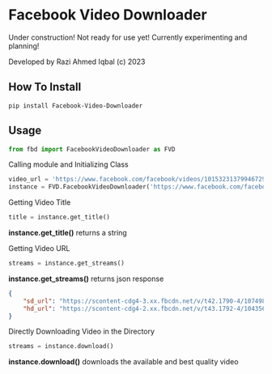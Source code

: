 # Facebook Video Downloader

Under construction! Not ready for use yet! Currently experimenting and planning!

Developed by Razi Ahmed Iqbal (c) 2023

## How To Install
    pip install Facebook-Video-Downloader
## Usage
```python
from fbd import FacebookVideoDownloader as FVD
```
Calling module and Initializing Class
```python
video_url = 'https://www.facebook.com/facebook/videos/10153231379946729/'
instance = FVD.FacebookVideoDownloader('https://www.facebook.com/facebook/videos/10153231379946729/')
```
Getting Video Title
```python
title = instance.get_title()
```
**instance.get_title()** returns a string

Getting Video URL
```python
streams = instance.get_streams()
```
**instance.get_streams()** returns json response 

```json
{
    "sd_url": "https://scontent-cdg4-3.xx.fbcdn.net/v/t42.1790-4/10749875_10153231382106729_1430298193_n.mp4?_nc_cat=111&ccb=1-7&_nc_sid=985c63&efg=eyJ2ZW5jb2RlX3RhZyI6InNkIn0u00253D&_nc_ohc=Vrt1J_cpc68AX86r-bn&_nc_ht=scontent-cdg4-3.xx&oh=00_AfDEV-Td-tKaVdHT7cqC_h0uCQsoLL2SEGa_tu6GjJkVyw&oe=64E2121B",
    "hd_url": "https://scontent-cdg4-2.xx.fbcdn.net/v/t43.1792-4/10435682_10153231382156729_130140491_n.mp4?_nc_cat=103&ccb=1-7&_nc_sid=985c63&efg=eyJ2ZW5jb2RlX3RhZyI6ImhkIn0u00253D&_nc_ohc=ggUWOkt7j8gAX_mEBNj&_nc_ht=scontent-cdg4-2.xx&oh=00_AfBvZcnrk_WDVGt5mzp4BGkHTWOH8_DRUGAPI9H4oLDK2g&oe=64DCECE6"
}
```

Directly Downloading Video in the Directory
```python
streams = instance.download()
```
**instance.download()** downloads the available and best quality video
